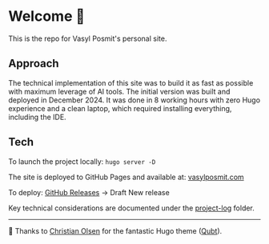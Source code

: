 # Welcome 🤗 
This is the repo for Vasyl Posmit's personal site. 

## Approach

The technical implementation of this site was to build it as fast as possible with maximum leverage of AI tools. The initial version was built and deployed in December 2024. It was done in 8 working hours with zero Hugo experience and a clean laptop, which required installing everything, including the IDE.

## Tech


To launch the project locally:
`hugo server -D`


The site is deployed to GitHub Pages and available at: [vasylposmit.com](https://vasylposmit.com/)

To deploy: [GitHub Releases](https://github.com/VasylPosmit/vp/releases) -> Draft New release

Key technical considerations are documented under the [project-log](project-log/) folder.

---

🙏 Thanks to [Christian Olsen](https://github.com/chrede88) for the fantastic Hugo theme ([Qubt](https://themes.gohugo.io/themes/qubt/)).